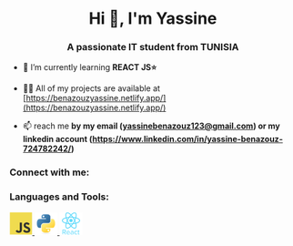 <h1 align="center">Hi 👋, I'm Yassine</h1>
<h3 align="center">A passionate IT student from TUNISIA</h3>

- 🌱 I’m currently learning **REACT JS⭐**

- 👨‍💻 All of my projects are available at [https://benazouzyassine.netlify.app/](https://benazouzyassine.netlify.app/)

- 📫 reach me **by my email (yassinebenazouz123@gmail.com) or my linkedin account (https://www.linkedin.com/in/yassine-benazouz-724782242/)**

<h3 align="left">Connect with me:</h3>
<p align="left">
</p>

<h3 align="left">Languages and Tools:</h3>
<p align="left"> <a href="https://developer.mozilla.org/en-US/docs/Web/JavaScript" target="_blank" rel="noreferrer"> <img src="https://raw.githubusercontent.com/devicons/devicon/master/icons/javascript/javascript-original.svg" alt="javascript" width="40" height="40"/> </a> <a href="https://www.python.org" target="_blank" rel="noreferrer"> <img src="https://raw.githubusercontent.com/devicons/devicon/master/icons/python/python-original.svg" alt="python" width="40" height="40"/> </a> <a href="https://reactjs.org/" target="_blank" rel="noreferrer"> <img src="https://raw.githubusercontent.com/devicons/devicon/master/icons/react/react-original-wordmark.svg" alt="react" width="40" height="40"/> </a> </p>
